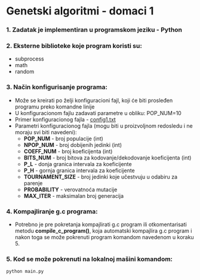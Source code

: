 # Genetski algoritmi - domaci 1

### 1. Zadatak je implementiran u programskom jeziku - Python
### 2. Eksterne biblioteke koje program koristi su:
  - subprocess
  - math
  - random

### 3. Način konfigurisanje programa:
  - Može se kreirati po želji konfiguracioni fajl, koji će biti prosleđen programu preko komandne linije
  - U konfiguracionom fajlu zadavati parametre u obliku: POP_NUM=10 
  - Primer konfiguracionog fajla - [config1.txt](https://github.com/ldejanovic8120rn/ga_domaci1/blob/master/config1.txt)
  - Parametri konfiguracionog fajla (mogu biti u proizvoljnom redosledu i ne moraju svi biti navedeni):
    - **POP_NUM** - broj populacije (int)
    - **NPOP_NUM** - broj dobijenih jedinki (int)
    - **COEFF_NUM** - broj koeficijenta (int)
    - **BITS_NUM** - broj bitova za kodovanje/dekodovanje koeficijenta (int)
    - **P_L** - donja granica intervala za koeficijente
    - **P_H** - gornja granica intervala za koeficijente
    - **TOURNAMENT_SIZE** - broj jedinki koje učestvuju u odabiru za parenje
    - **PROBABILITY** - verovatnoća mutacije
    - **MAX_ITER** - maksimalan broj generacija

### 4. Kompajliranje g.c programa:
  - Potrebno je pre pokretanja kompajlirati g.c program ili otkomentarisati metodu **compile_c_program()**, koja automatski kompajlira g.c program i nakon toga se može pokrenuti program komandom navedenom u koraku 5.

### 5. Kod se može pokrenuti na lokalnoj mašini komandom:
```bash
python main.py
```
